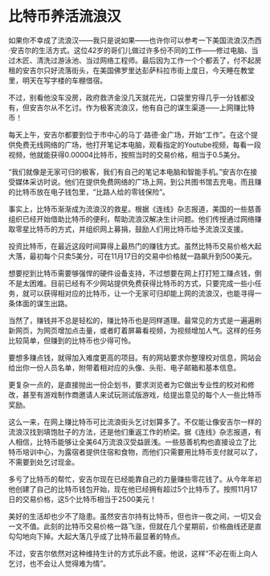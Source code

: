 # 比特币养活流浪汉

如果你不幸成了流浪汉——我只是说如果——也许你可以参考一下美国流浪汉杰西·安吉尔的生活方式。这位42岁的哥们儿做过许多份不同的工作——修过电脑、当过木匠、清洗过游泳池、当过网络工程师。最后因为工作一个个都丢了，付不起房租的安吉尔只好流落街头，在美国佛罗里达彭萨科拉市街上度日，今天睡在教堂里，明天在写字楼的车棚借宿。 

不过，别看他没车没房，政府救济金没几天就花光，口袋里穷得几乎一分钱都没有，但安吉尔从不乞讨。作为极客流浪汉，他有自己的谋生渠道——上网赚比特币！ 

每天上午，安吉尔都要到位于市中心的马丁·路德·金广场，开始“工作”。在这个提供免费无线网络的广场，他打开笔记本电脑，观看指定的Youtube视频，每看一段视频，他就能获得0.00004比特币，按照当时的交易价格，相当于0.5美分。 

“我们就像是无家可归的极客，我们有自己的笔记本电脑和智能手机。”安吉尔在接受媒体采访时说。他们在提供免费网络的广场上网，到公共图书馆去充电，而且赚的比特币放在电子钱包里，“比路人给的零钱保险”。 

事实上，比特币渐渐成为流浪汉的救星。根据《连线》杂志报道，美国的一些慈善组织已经开始借助比特币的便利，帮助流浪汉解决生计问题。他们传授通过网络赚取零星比特币的方式，并组织网上募捐，鼓励人们用比特币给予流浪汉支援。 

投资比特币，在最近这段时间算得上最热门的赚钱方式。虽然比特币交易价格大起大落，最初每个只卖5美分，可在11月17日的交易中价格就一路飙升到500美元。 

想要挖到比特币需要够强悍的硬件设备支持，不过想要在网上打打短工赚点钱，倒不是太困难。目前已经有不少网站提供免费获得比特币的方式，只要完成一些小任务，就可以获得相对应的比特币，让一个无家可归却能上网的流浪汉，也能寻得一条体面的谋生出路。 

当然了，赚钱并不总是轻松的，赚比特币也是同样道理。最常见的方式是一遍遍刷新网页，为网页增加点击量，或者盯着屏幕看视频，为视频增加人气。这样的任务比较简单，但赚到的比特币也少得可怜。 

要想多赚点钱，就得加入难度更高的项目。有的网站要求你整理校对信息，网站会给出你一份人员名单，附带着相对应的头像、头衔、电子邮箱和基本信息。 

更复杂一点的，是直接抛出一份企划书，要求浏览者为它做出专业性的校对和修改，甚至有游戏制作商邀请人来试玩测试版游戏，给提出意见的每个人一些比特币奖励。 

这么一来，在网上赚比特币可比流浪街头乞讨划算多了。不仅能让像安吉尔一样的流浪汉找到填饱肚子的方法，还是他们重返工作的桥梁。据《连线》杂志报道，有人相信，比特币能够让全美64万流浪汉受益匪浅。一些慈善机构也直接设立了比特币培训中心，为露宿者提供住宿和食物，而他们只需要用比特币支付就可以了，不需要到处乞讨现金。 

多亏了比特币的帮忙，安吉尔现在已经能靠自己的力量赚些零花钱了。从今年年初他创建了自己的比特币钱包开始，现在他已经拥有超过5个比特币了。按照11月17日的交易价格，这5个比特币相当于2500美元！ 

美好的生活却也少不了隐患。虽然安吉尔持有比特币，但也许一夜之间，一切又会一文不值。此刻的比特币交易价格一路飞涨，但就在几个星期前，价格曲线还是直勾勾地向下掉。大起大落几乎成了比特币最显著的特点。 

不过，安吉尔依然对这种维持生计的方式乐此不疲。他说，这样“不必在街上向人乞讨，也不会让人觉得难为情”。